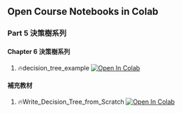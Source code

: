 ## Open Course Notebooks in Colab

### Part 5 決策樹系列
#### Chapter 6 決策樹系列
1. 🔥decision_tree_example [![Open In Colab](https://colab.research.google.com/assets/colab-badge.svg)](https://colab.research.google.com/github/TA-aiacademy/course_3.0/blob/ML/02_ML/part5/Chapter6/decision_tree_example.ipynb)
#### 補充教材
1. 🔥Write_Decision_Tree_from_Scratch [![Open In Colab](https://colab.research.google.com/assets/colab-badge.svg)](https://colab.research.google.com/github/TA-aiacademy/course_3.0/blob/ML/02_ML/part5/Chapter6/Write_Decision_Tree_from_Scratch.ipynb)

